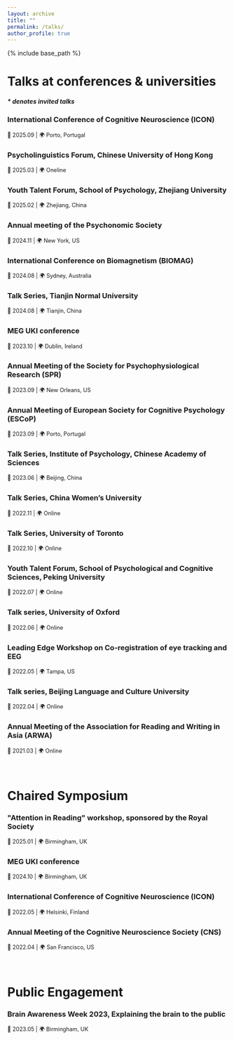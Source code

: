```yaml
---
layout: archive
title: ""
permalink: /talks/
author_profile: true
---
```


{% include base_path %}

# Talks at conferences & universities       
##### _* denotes invited talks_  
### International Conference of Cognitive Neuroscience (ICON)   
<span style="font-size:0.9em;">📅 2025.09  |  🌍 Porto, Portugal</span>    
### Psycholinguistics Forum, Chinese University of Hong Kong    
<span style="font-size:0.9em;">📅 2025.03  |  🌍 Oneline</span>    
### Youth Talent Forum, School of Psychology, Zhejiang University     
<span style="font-size:0.9em;">📅 2025.02  |  🌍 Zhejiang, China</span>    
### Annual meeting of the Psychonomic Society  
<span style="font-size:0.9em;">📅 2024.11  |  🌍 New York, US</span>     
### International Conference on Biomagnetism (BIOMAG)     		
<span style="font-size:0.9em;">📅 2024.08  |  🌍 Sydney, Australia</span>    
### Talk Series, Tianjin Normal University       
<span style="font-size:0.9em;">📅 2024.08  |  🌍 Tianjin, China</span>    
### MEG UKI conference
<span style="font-size:0.9em;">📅 2023.10  |  🌍 Dublin, Ireland</span>    
### Annual Meeting of the Society for Psychophysiological Research (SPR)    
<span style="font-size:0.9em;">📅 2023.09  |  🌍 New Orleans, US</span>    
### Annual Meeting of European Society for Cognitive Psychology (ESCoP)    
<span style="font-size:0.9em;">📅 2023.09  |  🌍 Porto, Portugal</span>    
### Talk Series, Institute of Psychology, Chinese Academy of Sciences    
<span style="font-size:0.9em;">📅 2023.06  |  🌍 Beijing, China</span>    
### Talk Series, China Women’s University     
<span style="font-size:0.9em;">📅 2022.11  |  🌍 Online</span>    
### Talk Series, University of Toronto      
<span style="font-size:0.9em;">📅 2022.10  |  🌍 Online</span>    
### Youth Talent Forum, School of Psychological and Cognitive Sciences, Peking University     
<span style="font-size:0.9em;">📅 2022.07  |  🌍 Online</span>    
### Talk series, University of Oxford    
<span style="font-size:0.9em;">📅 2022.06  |  🌍 Online</span>    
### Leading Edge Workshop on Co-registration of eye tracking and EEG     
<span style="font-size:0.9em;">📅 2022.05  |  🌍 Tampa, US</span>    
### Talk series, Beijing Language and Culture University    
<span style="font-size:0.9em;">📅 2022.04  |  🌍 Online</span>    
### Annual Meeting of the Association for Reading and Writing in Asia (ARWA)     
<span style="font-size:0.9em;">📅 2021.03  |  🌍 Online</span>    
<br>
<br>
# Chaired Symposium  
### "Attention in Reading" workshop, sponsored by the Royal Society      
<span style="font-size:0.9em;">📅 2025.01  |  🌍 Birmingham, UK</span>      
### MEG UKI conference    
<span style="font-size:0.9em;">📅 2024.10  |  🌍 Birmingham, UK</span>    
### International Conference of Cognitive Neuroscience (ICON)    
<span style="font-size:0.9em;">📅 2022.05  |  🌍 Helsinki, Finland</span>    
### Annual Meeting of the Cognitive Neuroscience Society (CNS)     
<span style="font-size:0.9em;">📅 2022.04  |  🌍 San Francisco, US</span>    
<br>
<br>
# Public Engagement   
### Brain Awareness Week 2023, Explaining the brain to the public    
<span style="font-size:0.9em;">📅 2023.05  |  🌍 Birmingham, UK</span>    
<br>

